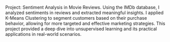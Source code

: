 Project: Sentiment Analysis in Movie Reviews. 
Using the IMDb database, I analyzed sentiments in reviews and extracted meaningful insights. 
I applied K-Means Clustering to segment customers based on their purchase behavior, allowing for more targeted and effective marketing strategies. This project provided a deep dive into unsupervised learning and its practical applications in real-world scenarios.
